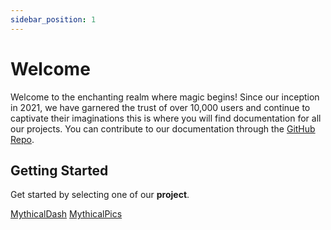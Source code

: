 ```yaml
---
sidebar_position: 1
---
```


# Welcome 

Welcome to the enchanting realm where magic begins! Since our inception in 2021, we have garnered the trust of over 10,000 users and continue to captivate their imaginations this is where you will find documentation for all our projects. You can contribute to our documentation through the [GitHub Repo](https://github.com/MythicalLTD/MythicalDocs).

## Getting Started

Get started by selecting one of our **project**.

[MythicalDash](/docs/mythicaldash/intro)
[MythicalPics](/docs/mythicalpics/intro)
